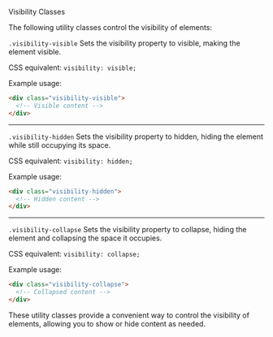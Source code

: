 Visibility Classes

The following utility classes control the visibility of elements:

`.visibility-visible`
Sets the visibility property to visible, making the element visible.

CSS equivalent: `visibility: visible;`

Example usage:
```html
<div class="visibility-visible">
  <!-- Visible content -->
</div>
```

---

`.visibility-hidden`
Sets the visibility property to hidden, hiding the element while still occupying its space.

CSS equivalent: `visibility: hidden;`

Example usage:
```html
<div class="visibility-hidden">
  <!-- Hidden content -->
</div>
```

---

`.visibility-collapse`
Sets the visibility property to collapse, hiding the element and collapsing the space it occupies.

CSS equivalent: `visibility: collapse;`

Example usage:
```html
<div class="visibility-collapse">
  <!-- Collapsed content -->
</div>
```

These utility classes provide a convenient way to control the visibility of elements, allowing you to show or hide content as needed.
